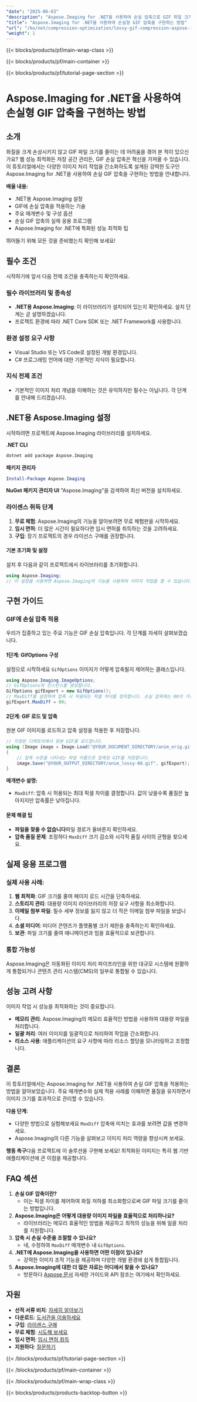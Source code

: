 ```yaml
---
"date": "2025-06-03"
"description": "Aspose.Imaging for .NET을 사용하여 손실 압축으로 GIF 파일 크기를 효율적으로 줄이는 방법을 알아보세요. 웹 성능 및 스토리지 관리를 위해 이미지를 최적화하세요."
"title": "Aspose.Imaging for .NET을 사용하여 손실형 GIF 압축을 구현하는 방법"
"url": "/ko/net/compression-optimization/lossy-gif-compression-aspose-imaging-dotnet/"
"weight": 1
---
```


{{< blocks/products/pf/main-wrap-class >}}

{{< blocks/products/pf/main-container >}}

{{< blocks/products/pf/tutorial-page-section >}}
# Aspose.Imaging for .NET을 사용하여 손실형 GIF 압축을 구현하는 방법

## 소개
화질을 크게 손상시키지 않고 GIF 파일 크기를 줄이는 데 어려움을 겪어 본 적이 있으신가요? 웹 성능 최적화든 저장 공간 관리든, GIF 손실 압축은 혁신을 가져올 수 있습니다. 이 튜토리얼에서는 다양한 이미지 처리 작업을 간소화하도록 설계된 강력한 도구인 Aspose.Imaging for .NET을 사용하여 손실 GIF 압축을 구현하는 방법을 안내합니다.

**배울 내용:**
- .NET용 Aspose.Imaging 설정
- GIF에 손실 압축을 적용하는 기술
- 주요 매개변수 및 구성 옵션
- 손실 GIF 압축의 실제 응용 프로그램
- Aspose.Imaging for .NET에 특화된 성능 최적화 팁

뛰어들기 위해 모든 것을 준비했는지 확인해 보세요!

## 필수 조건
시작하기에 앞서 다음 전제 조건을 충족하는지 확인하세요.

### 필수 라이브러리 및 종속성
- **.NET용 Aspose.Imaging**: 이 라이브러리가 설치되어 있는지 확인하세요. 설치 단계는 곧 설명하겠습니다.
- 프로젝트 환경에 따라 .NET Core SDK 또는 .NET Framework를 사용합니다.

### 환경 설정 요구 사항
- Visual Studio 또는 VS Code로 설정된 개발 환경입니다.
- C# 프로그래밍 언어에 대한 기본적인 지식이 필요합니다.

### 지식 전제 조건
- 기본적인 이미지 처리 개념을 이해하는 것은 유익하지만 필수는 아닙니다. 각 단계를 안내해 드리겠습니다.

## .NET용 Aspose.Imaging 설정
시작하려면 프로젝트에 Aspose.Imaging 라이브러리를 설치하세요.

**.NET CLI**
```bash
dotnet add package Aspose.Imaging
```

**패키지 관리자**
```powershell
Install-Package Aspose.Imaging
```

**NuGet 패키지 관리자 UI**
"Aspose.Imaging"을 검색하여 최신 버전을 설치하세요.

### 라이센스 취득 단계
1. **무료 체험**: Aspose.Imaging의 기능을 알아보려면 무료 체험판을 시작하세요.
2. **임시 면허**: 더 많은 시간이 필요하다면 임시 면허를 취득하는 것을 고려하세요.
3. **구입**: 장기 프로젝트의 경우 라이선스 구매를 권장합니다.

#### 기본 초기화 및 설정
설치 후 다음과 같이 프로젝트에서 라이브러리를 초기화합니다.
```csharp
using Aspose.Imaging;
// 이 설정을 사용하면 Aspose.Imaging의 기능을 사용하여 이미지 작업을 할 수 있습니다.
```

## 구현 가이드

### GIF에 손실 압축 적용
우리가 집중하고 있는 주요 기능은 GIF 손실 압축입니다. 각 단계를 자세히 살펴보겠습니다.

#### 1단계: GifOptions 구성
설정으로 시작하세요 `GifOptions` 이미지가 어떻게 압축될지 제어하는 클래스입니다.
```csharp
using Aspose.Imaging.ImageOptions;
// GifOptions의 인스턴스를 생성합니다.
GifOptions gifExport = new GifOptions();
// MaxDiff를 설정하여 압축 시 허용되는 픽셀 차이를 정의합니다. 손실 압축에는 80이 가장 적합합니다.
gifExport.MaxDiff = 80;
```

#### 2단계: GIF 로드 및 압축
원본 GIF 이미지를 로드하고 압축 설정을 적용한 후 저장합니다.
```csharp
// 지정된 디렉토리에서 원본 GIF를 로드합니다.
using (Image image = Image.Load("@YOUR_DOCUMENT_DIRECTORY/anim_orig.gif"))
{
    // 압축 수준을 나타내는 파일 이름으로 압축된 GIF를 저장합니다.
    image.Save("@YOUR_OUTPUT_DIRECTORY/anim_lossy-80.gif", gifExport);
}
```

**매개변수 설명:**
- `MaxDiff`: 압축 시 허용되는 최대 픽셀 차이를 결정합니다. 값이 낮을수록 품질은 높아지지만 압축률은 낮아집니다.

#### 문제 해결 팁
- **파일을 찾을 수 없습니다**파일 경로가 올바른지 확인하세요.
- **압축 품질 문제**: 조정하다 `MaxDiff` 크기 감소와 시각적 품질 사이의 균형을 찾으세요.

## 실제 응용 프로그램

### 실제 사용 사례:
1. **웹 최적화**: GIF 크기를 줄여 페이지 로드 시간을 단축하세요.
2. **스토리지 관리**: 대용량 이미지 라이브러리의 저장 요구 사항을 최소화합니다.
3. **이메일 첨부 파일**: 필수 세부 정보를 잃지 않고 더 작은 이메일 첨부 파일을 보냅니다.
4. **소셜 미디어**: 미디어 콘텐츠가 플랫폼별 크기 제한을 충족하는지 확인하세요.
5. **보관**: 파일 크기를 줄여 애니메이션과 밈을 효율적으로 보관합니다.

### 통합 가능성
Aspose.Imaging은 자동화된 이미지 처리 파이프라인을 위한 대규모 시스템에 원활하게 통합되거나 콘텐츠 관리 시스템(CMS)의 일부로 통합될 수 있습니다.

## 성능 고려 사항
이미지 작업 시 성능을 최적화하는 것이 중요합니다.
- **메모리 관리**: Aspose.Imaging의 메모리 효율적인 방법을 사용하여 대용량 파일을 처리합니다.
- **일괄 처리**: 여러 이미지를 일괄적으로 처리하여 작업을 간소화합니다.
- **리소스 사용**: 애플리케이션의 요구 사항에 따라 리소스 할당을 모니터링하고 조정합니다.

## 결론
이 튜토리얼에서는 Aspose.Imaging for .NET을 사용하여 손실 GIF 압축을 적용하는 방법을 알아보았습니다. 주요 매개변수와 실제 적용 사례를 이해하면 품질을 유지하면서 이미지 크기를 효과적으로 관리할 수 있습니다.

**다음 단계:**
- 다양한 방법으로 실험해보세요 `MaxDiff` 압축에 미치는 효과를 보려면 값을 변경하세요.
- Aspose.Imaging의 다른 기능을 살펴보고 이미지 처리 역량을 향상시켜 보세요.

**행동 촉구**다음 프로젝트에 이 솔루션을 구현해 보세요! 최적화된 이미지는 특히 웹 기반 애플리케이션에 큰 이점을 제공합니다.

## FAQ 섹션
1. **손실 GIF 압축이란?**
   - 이는 픽셀 차이를 제어하여 화질 저하를 최소화함으로써 GIF 파일 크기를 줄이는 방법입니다.
2. **Aspose.Imaging은 어떻게 대용량 이미지 파일을 효율적으로 처리하나요?**
   - 라이브러리는 메모리 효율적인 방법을 제공하고 최적의 성능을 위해 일괄 처리를 지원합니다.
3. **압축 시 손실 수준을 조절할 수 있나요?**
   - 네, 수정하여 `MaxDiff` 매개변수 내 `GifOptions`.
4. **.NET에 Aspose.Imaging을 사용하면 어떤 이점이 있나요?**
   - 강력한 이미지 조작 기능을 제공하며 다양한 개발 환경에 쉽게 통합됩니다.
5. **Aspose.Imaging에 대한 더 많은 자료는 어디에서 찾을 수 있나요?**
   - 방문하다 [Aspose 문서](https://reference.aspose.com/imaging/net/) 자세한 가이드와 API 참조는 여기에서 확인하세요.

## 자원
- **선적 서류 비치**: [자세히 알아보기](https://reference.aspose.com/imaging/net/)
- **다운로드**: [도서관을 이용하세요](https://releases.aspose.com/imaging/net/)
- **구입**: [라이센스 구매](https://purchase.aspose.com/buy)
- **무료 체험**: [시도해 보세요](https://releases.aspose.com/imaging/net/)
- **임시 면허**: [임시 면허 취득](https://purchase.aspose.com/temporary-license/)
- **지원하다**: [질문하기](https://forum.aspose.com/c/imaging/10)

{{< /blocks/products/pf/tutorial-page-section >}}

{{< /blocks/products/pf/main-container >}}

{{< /blocks/products/pf/main-wrap-class >}}

{{< blocks/products/products-backtop-button >}}